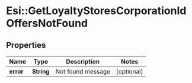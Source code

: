 # Esi::GetLoyaltyStoresCorporationIdOffersNotFound

## Properties
Name | Type | Description | Notes
------------ | ------------- | ------------- | -------------
**error** | **String** | Not found message | [optional] 



